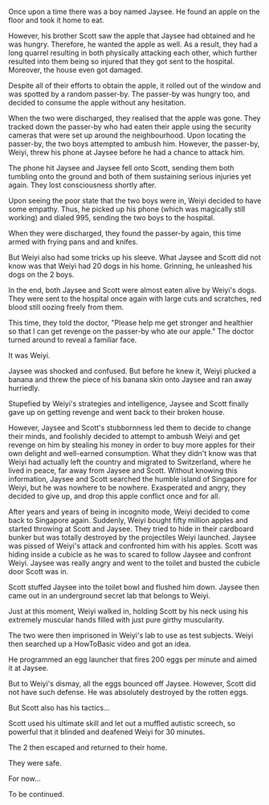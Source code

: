 

Once upon a time there was a boy named Jaysee. He found an apple on the floor and took it home to eat. <br>

However, his brother Scott saw the apple that Jaysee had obtained and he was hungry. Therefore, he wanted the apple as well. As a result, they had a long quarrel resulting in both physically attacking each other, which further resulted into them being so injured that they got sent to the hospital. Moreover, the house even got damaged. <br>

Despite all of their efforts to obtain the apple, it rolled out of the window and was spotted by a random passer-by. The passer-by was hungry too, and decided to consume the apple without any hesitation. <br>

When the two were discharged, they realised that the apple was gone. They tracked down the passer-by who had eaten their apple using the security cameras that were set up around the neighbourhood. Upon locating the passer-by, the two boys attempted to ambush him. However, the passer-by, Weiyi, threw his phone at Jaysee before he had a chance to attack him. <br>

The phone hit Jaysee and Jaysee fell onto Scott, sending them both tumbling onto the ground and both of them sustaining serious injuries yet again. They lost consciousness shortly after. <br>

Upon seeing the poor state that the two boys were in, Weiyi decided to have some empathy. Thus, he picked up his phone (which was magically still working) and dialed 995, sending the two boys to the hospital. <br>

When they were discharged, they found the passer-by again, this time armed with frying pans and and knifes. <br>

But Weiyi also had some tricks up his sleeve. What Jaysee and Scott did not know was that Weiyi had 20 dogs in his home. Grinning, he unleashed his dogs on the 2 boys. <br>

In the end, both Jaysee and Scott were almost eaten alive by Weiyi's dogs. They were sent to the hospital once again with large cuts and scratches, red blood still oozing freely from them. <br>

This time, they told the doctor, "Please help me get stronger and healthier so that I can get revenge on the passer-by who ate our apple." The doctor turned around to reveal a familiar face. <br>

It was Weiyi. <br>

Jaysee was shocked and confused. But before he knew it, Weiyi plucked a banana and threw the piece of his banana skin onto Jaysee and ran away hurriedly. <br>

Stupefied by Weiyi's strategies and intelligence, Jaysee and Scott finally gave up on getting revenge and went back to their broken house. <br>

However, Jaysee and Scott's stubbornness led them to decide to change their minds, and foolishly decided to attempt to ambush Weiyi and get revenge on him by stealing his money in order to buy more apples for their own delight and well-earned consumption. What they didn't know was that Weiyi had actually left the country and migrated to Switzerland, where he lived in peace, far away from Jaysee and Scott. Without knowing this information, Jaysee and Scott searched the humble island of Singapore for Weiyi, but he was nowhere to be nowhere. Exasperated and angry, they decided to give up, and drop this apple conflict once and for all. <br>

After years and years of being in incognito mode, Weiyi decided to come back to Singapore again. Suddenly, Weiyi bought fifty million apples and started throwing at Scott and Jaysee. They tried to hide in their cardboard bunker but was totally destroyed by the projectiles Weiyi launched. Jaysee was pissed of Weiyi's attack and confronted him with his apples. Scott was hiding inside a cubicle as he was to scared to follow Jaysee and confront Weiyi. Jaysee was really angry and went to the toilet and busted the cubicle door Scott was in. <br>

Scott stuffed Jaysee into the toilet bowl and flushed him down. Jaysee then came out in an underground secret lab that belongs to Weiyi. <br>

Just at this moment, Weiyi walked in, holding Scott by his neck using his extremely muscular hands filled with just pure girthy muscularity.  <br>

The two were then imprisoned in Weiyi's lab to use as test subjects. Weiyi then searched up a HowToBasic video and got an idea. <br>

He programmed an egg launcher that fires 200 eggs per minute and aimed it at Jaysee. <br>

But to Weiyi's dismay, all the eggs bounced off Jaysee. However, Scott did not have such defense. He was absolutely destroyed by the rotten eggs. <br>

But Scott also has his tactics... <br>

Scott used his ultimate skill and let out a muffled autistic screech, so powerful that it blinded and deafened Weiyi for 30 minutes. <br>

The 2 then escaped and returned to their home. <br>

They were safe. <br>

For now... <br>

To be continued. <br>
